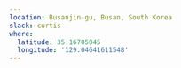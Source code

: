 ```yaml
---
location: Busanjin-gu, Busan, South Korea
slack: curtis
where:
  latitude: 35.16705045
  longitude: '129.04641611548'
---
```

